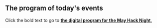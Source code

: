 ## The program of today's events

Click the bold text to go to [**the digital program for the May Hack Night**.](https://github.com/codeformilwaukee/hack-night-digital-programs/blob/master/archived_events/2020-05-21.md)
